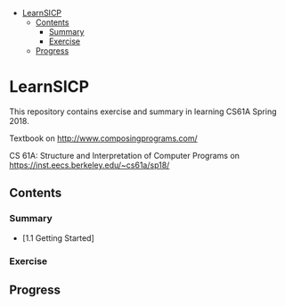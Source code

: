 - [LearnSICP](#learnsicp)
  - [Contents](#contents)
    - [Summary](#summary)
    - [Exercise](#exercise)
  - [Progress](#progress)

# LearnSICP

This repository contains exercise and summary in learning CS61A Spring 2018.

Textbook on http://www.composingprograms.com/

CS 61A: Structure and Interpretation of Computer Programs on https://inst.eecs.berkeley.edu/~cs61a/sp18/

## Contents

### Summary

- [1.1 Getting Started]

### Exercise

## Progress